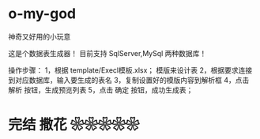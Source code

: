 # o-my-god
神奇又好用的小玩意

这是个数据表生成器！
目前支持 SqlServer,MySql 两种数据库！

操作步骤：
1，根据 template/Execl模板.xlsx； 模版来设计表
2，根据要求连接到对应数据库，输入要生成的表名
3，复制设置好的模版内容到解析框
4，点击 解析 按钮，生成预览列表
5，点击 确定 按钮，成功生成表；

# 完结  撒花 ❀❀❀❀❀
